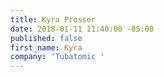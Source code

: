```yaml
---
title: Kyra Prosser
date: 2018-01-11 11:40:00 -05:00
published: false
first_name: Kyra
company: 'Tubatomic '
---
```


